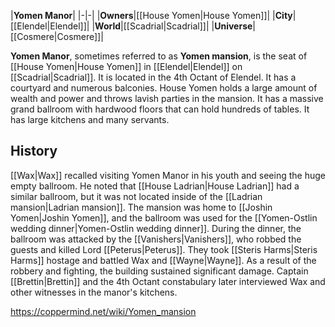 |**Yomen Manor**|
|-|-|
|**Owners**|[[House Yomen\|House Yomen]]|
|**City**|[[Elendel\|Elendel]]|
|**World**|[[Scadrial\|Scadrial]]|
|**Universe**|[[Cosmere\|Cosmere]]|

**Yomen Manor**, sometimes referred to as **Yomen mansion**, is the seat of [[House Yomen\|House Yomen]] in [[Elendel\|Elendel]] on [[Scadrial\|Scadrial]].
It is located in the 4th Octant of Elendel. It has a courtyard and numerous balconies. House Yomen holds a large amount of wealth and power and throws lavish parties in the mansion. It has a massive grand ballroom with hardwood floors that can hold hundreds of tables. It has large kitchens and many servants.

## History
[[Wax\|Wax]] recalled visiting Yomen Manor in his youth and seeing the huge empty ballroom. He noted that [[House Ladrian\|House Ladrian]] had a similar ballroom, but it was not located inside of the [[Ladrian mansion\|Ladrian mansion]].
The mansion was home to [[Joshin Yomen\|Joshin Yomen]], and the ballroom was used for the [[Yomen-Ostlin wedding dinner\|Yomen-Ostlin wedding dinner]]. During the dinner, the ballroom was attacked by the [[Vanishers\|Vanishers]], who robbed the guests and killed Lord [[Peterus\|Peterus]]. They took [[Steris Harms\|Steris Harms]] hostage and battled Wax and [[Wayne\|Wayne]]. As a result of the robbery and fighting, the building sustained significant damage. Captain [[Brettin\|Brettin]] and the 4th Octant constabulary later interviewed Wax and other witnesses in the manor's kitchens.



https://coppermind.net/wiki/Yomen_mansion